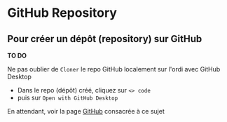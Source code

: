 # GitHub Repository
## Pour créer un dépôt (repository) sur GitHub

**TO DO**

Ne pas oublier de `Cloner` le repo GitHub localement sur l'ordi avec GitHub Desktop
- Dans le repo (dépôt) créé, cliquez sur `<> code`
- puis sur `Open with GitHub Desktop`

En attendant, voir la page [GitHub](https://docs.github.com/fr/repositories/creating-and-managing-repositories/creating-a-new-repository) consacrée à ce sujet